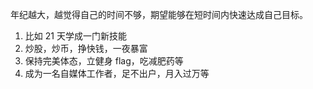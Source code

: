 年纪越大，越觉得自己的时间不够，期望能够在短时间内快速达成自己目标。

1. 比如 21 天学成一门新技能
2. 炒股，炒币，挣快钱，一夜暴富
3. 保持完美体态，立健身 flag，吃减肥药等
4. 成为一名自媒体工作者，足不出户，月入过万等